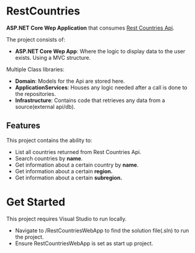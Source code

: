 # RestCountries
**ASP.NET Core Wep Application** that consumes [Rest Countries Api](https://restcountries.com/).

The project consists of:
* **ASP.NET Core Wep App**: Where the logic to display data to the user exists. Using a MVC structure.

Multiple Class libraries:
* **Domain**: Models for the Api are stored here.
* **ApplicationServices**: Houses any logic needed after a call is done to the repositories. 
* **Infrastructure**: Contains code that retrieves any data from a source(external api/db).

## Features
This project contains the ability to:
* List all countries returned from Rest Countries Api.
* Search countries by **name**.
* Get information about a certain country by **name**.
* Get information about a certain **region.**
* Get information about a certain **subregion.**

# Get Started

This project requires Visual Studio to run locally. 
* Navigate to /RestCountriesWebApp to find the solution file(.sln) to run the project. 
* Ensure RestCountriesWebApp is set as start up project.